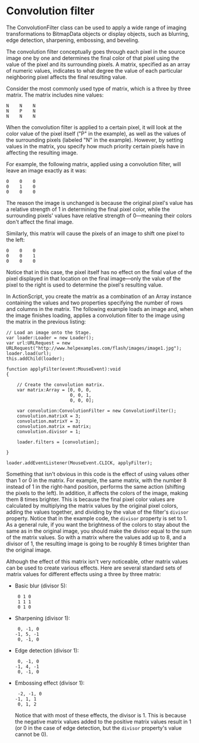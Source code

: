 # Convolution filter

The ConvolutionFilter class can be used to apply a wide range of imaging
transformations to BitmapData objects or display objects, such as blurring, edge
detection, sharpening, embossing, and beveling.

The convolution filter conceptually goes through each pixel in the source image
one by one and determines the final color of that pixel using the value of the
pixel and its surrounding pixels. A matrix, specified as an array of numeric
values, indicates to what degree the value of each particular neighboring pixel
affects the final resulting value.

Consider the most commonly used type of matrix, which is a three by three
matrix. The matrix includes nine values:

```
N    N    N
N    P    N
N    N    N
```

When the convolution filter is applied to a certain pixel, it will look at the
color value of the pixel itself ("P" in the example), as well as the values of
the surrounding pixels (labeled "N" in the example). However, by setting values
in the matrix, you specify how much priority certain pixels have in affecting
the resulting image.

For example, the following matrix, applied using a convolution filter, will
leave an image exactly as it was:

```
0    0    0
0    1    0
0    0    0
```

The reason the image is unchanged is because the original pixel's value has a
relative strength of 1 in determining the final pixel color, while the
surrounding pixels' values have relative strength of 0—meaning their colors
don't affect the final image.

Similarly, this matrix will cause the pixels of an image to shift one pixel to
the left:

```
0    0    0
0    0    1
0    0    0
```

Notice that in this case, the pixel itself has no effect on the final value of
the pixel displayed in that location on the final image—only the value of the
pixel to the right is used to determine the pixel's resulting value.

In ActionScript, you create the matrix as a combination of an Array instance
containing the values and two properties specifying the number of rows and
columns in the matrix. The following example loads an image and, when the image
finishes loading, applies a convolution filter to the image using the matrix in
the previous listing:

```
// Load an image onto the Stage.
var loader:Loader = new Loader();
var url:URLRequest = new URLRequest("http://www.helpexamples.com/flash/images/image1.jpg");
loader.load(url);
this.addChild(loader);

function applyFilter(event:MouseEvent):void
{
```

        // Create the convolution matrix.
        var matrix:Array = [0, 0, 0,
                            0, 0, 1,
                            0, 0, 0];

        var convolution:ConvolutionFilter = new ConvolutionFilter();
        convolution.matrixX = 3;
        convolution.matrixY = 3;
        convolution.matrix = matrix;
        convolution.divisor = 1;

        loader.filters = [convolution];
```
}

loader.addEventListener(MouseEvent.CLICK, applyFilter);
```

Something that isn't obvious in this code is the effect of using values other
than 1 or 0 in the matrix. For example, the same matrix, with the number 8
instead of 1 in the right-hand position, performs the same action (shifting the
pixels to the left). In addition, it affects the colors of the image, making
them 8 times brighter. This is because the final pixel color values are
calculated by multiplying the matrix values by the original pixel colors, adding
the values together, and dividing by the value of the filter's `divisor`
property. Notice that in the example code, the `divisor` property is set to 1.
As a general rule, if you want the brightness of the colors to stay about the
same as in the original image, you should make the divisor equal to the sum of
the matrix values. So with a matrix where the values add up to 8, and a divisor
of 1, the resulting image is going to be roughly 8 times brighter than the
original image.

Although the effect of this matrix isn't very noticeable, other matrix values
can be used to create various effects. Here are several standard sets of matrix
values for different effects using a three by three matrix:

- Basic blur (divisor 5):

       0 1 0
       1 1 1
       0 1 0

- Sharpening (divisor 1):

       0, -1, 0
      -1, 5, -1
       0, -1, 0

- Edge detection (divisor 1):

       0, -1, 0
      -1, 4, -1
       0, -1, 0

- Embossing effect (divisor 1):

       -2, -1, 0
      -1, 1, 1
       0, 1, 2

  Notice that with most of these effects, the divisor is 1. This is because the
  negative matrix values added to the positive matrix values result in 1 (or 0
  in the case of edge detection, but the `divisor` property's value cannot be
  0).
